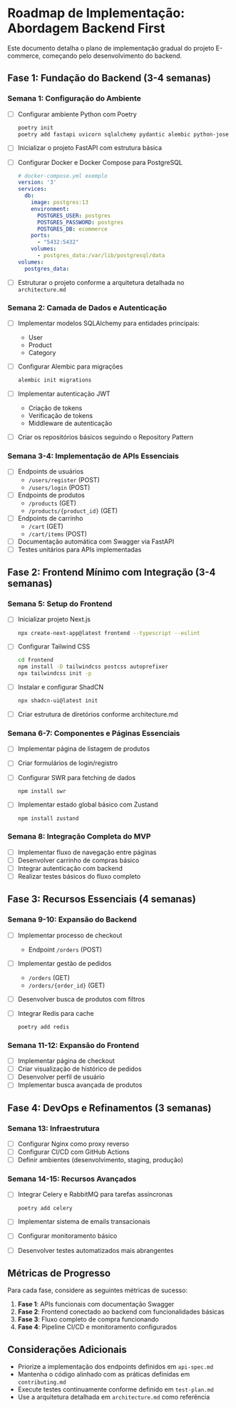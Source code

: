 # Roadmap de Implementação: Abordagem Backend First

Este documento detalha o plano de implementação gradual do projeto E-commerce, começando pelo desenvolvimento do backend.

## Fase 1: Fundação do Backend (3-4 semanas)

### Semana 1: Configuração do Ambiente

- [ ] Configurar ambiente Python com Poetry

  ```bash
  poetry init
  poetry add fastapi uvicorn sqlalchemy pydantic alembic python-jose passlib
  ```

- [ ] Inicializar o projeto FastAPI com estrutura básica
- [ ] Configurar Docker e Docker Compose para PostgreSQL

  ```yaml
  # docker-compose.yml exemplo
  version: '3'
  services:
    db:
      image: postgres:13
      environment:
        POSTGRES_USER: postgres
        POSTGRES_PASSWORD: postgres
        POSTGRES_DB: ecommerce
      ports:
        - "5432:5432"
      volumes:
        - postgres_data:/var/lib/postgresql/data
  volumes:
    postgres_data:
  ```

- [ ] Estruturar o projeto conforme a arquitetura detalhada no `architecture.md`

### Semana 2: Camada de Dados e Autenticação

- [ ] Implementar modelos SQLAlchemy para entidades principais:
  - User
  - Product
  - Category
- [ ] Configurar Alembic para migrações

  ```bash
  alembic init migrations
  ```

- [ ] Implementar autenticação JWT
  - Criação de tokens
  - Verificação de tokens
  - Middleware de autenticação
- [ ] Criar os repositórios básicos seguindo o Repository Pattern

### Semana 3-4: Implementação de APIs Essenciais

- [ ] Endpoints de usuários
  - `/users/register` (POST)
  - `/users/login` (POST)
- [ ] Endpoints de produtos
  - `/products` (GET)
  - `/products/{product_id}` (GET)
- [ ] Endpoints de carrinho
  - `/cart` (GET)
  - `/cart/items` (POST)
- [ ] Documentação automática com Swagger via FastAPI
- [ ] Testes unitários para APIs implementadas

## Fase 2: Frontend Mínimo com Integração (3-4 semanas)

### Semana 5: Setup do Frontend

- [ ] Inicializar projeto Next.js

  ```bash
  npx create-next-app@latest frontend --typescript --eslint
  ```

- [ ] Configurar Tailwind CSS

  ```bash
  cd frontend
  npm install -D tailwindcss postcss autoprefixer
  npx tailwindcss init -p
  ```

- [ ] Instalar e configurar ShadCN

  ```bash
  npx shadcn-ui@latest init
  ```

- [ ] Criar estrutura de diretórios conforme architecture.md

### Semana 6-7: Componentes e Páginas Essenciais

- [ ] Implementar página de listagem de produtos
- [ ] Criar formulários de login/registro
- [ ] Configurar SWR para fetching de dados

  ```bash
  npm install swr
  ```

- [ ] Implementar estado global básico com Zustand

  ```bash
  npm install zustand
  ```

### Semana 8: Integração Completa do MVP

- [ ] Implementar fluxo de navegação entre páginas
- [ ] Desenvolver carrinho de compras básico
- [ ] Integrar autenticação com backend
- [ ] Realizar testes básicos do fluxo completo

## Fase 3: Recursos Essenciais (4 semanas)

### Semana 9-10: Expansão do Backend

- [ ] Implementar processo de checkout
  - Endpoint `/orders` (POST)
- [ ] Implementar gestão de pedidos
  - `/orders` (GET)
  - `/orders/{order_id}` (GET)
- [ ] Desenvolver busca de produtos com filtros
- [ ] Integrar Redis para cache

  ```bash
  poetry add redis
  ```

### Semana 11-12: Expansão do Frontend

- [ ] Implementar página de checkout
- [ ] Criar visualização de histórico de pedidos
- [ ] Desenvolver perfil de usuário
- [ ] Implementar busca avançada de produtos

## Fase 4: DevOps e Refinamentos (3 semanas)

### Semana 13: Infraestrutura

- [ ] Configurar Nginx como proxy reverso
- [ ] Configurar CI/CD com GitHub Actions
- [ ] Definir ambientes (desenvolvimento, staging, produção)

### Semana 14-15: Recursos Avançados

- [ ] Integrar Celery e RabbitMQ para tarefas assíncronas

  ```bash
  poetry add celery
  ```

- [ ] Implementar sistema de emails transacionais
- [ ] Configurar monitoramento básico
- [ ] Desenvolver testes automatizados mais abrangentes

## Métricas de Progresso

Para cada fase, considere as seguintes métricas de sucesso:

1. **Fase 1**: APIs funcionais com documentação Swagger
2. **Fase 2**: Frontend conectado ao backend com funcionalidades básicas
3. **Fase 3**: Fluxo completo de compra funcionando
4. **Fase 4**: Pipeline CI/CD e monitoramento configurados

## Considerações Adicionais

- Priorize a implementação dos endpoints definidos em `api-spec.md`
- Mantenha o código alinhado com as práticas definidas em `contributing.md`
- Execute testes continuamente conforme definido em `test-plan.md`
- Use a arquitetura detalhada em `architecture.md` como referência
